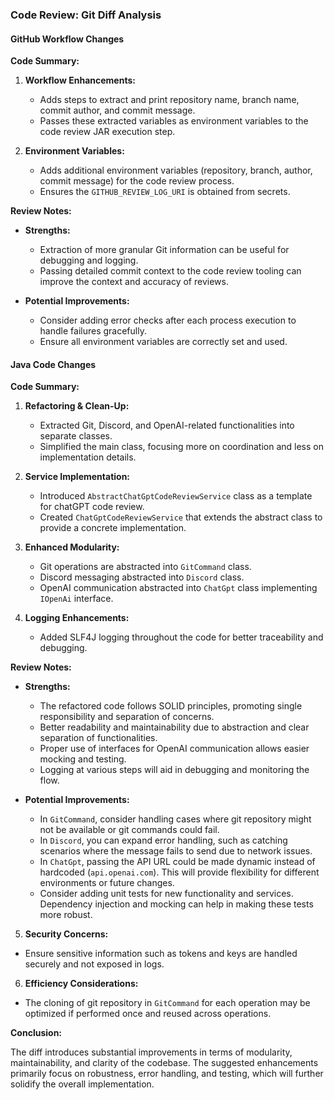 ### Code Review: Git Diff Analysis

#### GitHub Workflow Changes

**Code Summary:**

1. **Workflow Enhancements:**
    - Adds steps to extract and print repository name, branch name, commit author, and commit message.
    - Passes these extracted variables as environment variables to the code review JAR execution step.

2. **Environment Variables:**
    - Adds additional environment variables (repository, branch, author, commit message) for the code review process.
    - Ensures the `GITHUB_REVIEW_LOG_URI` is obtained from secrets.

**Review Notes:**

- **Strengths:**
  - Extraction of more granular Git information can be useful for debugging and logging.
  - Passing detailed commit context to the code review tooling can improve the context and accuracy of reviews.

- **Potential Improvements:**
  - Consider adding error checks after each process execution to handle failures gracefully.
  - Ensure all environment variables are correctly set and used.

#### Java Code Changes

**Code Summary:**

1. **Refactoring & Clean-Up:**
    - Extracted Git, Discord, and OpenAI-related functionalities into separate classes.
    - Simplified the main class, focusing more on coordination and less on implementation details.

2. **Service Implementation:**
    - Introduced `AbstractChatGptCodeReviewService` class as a template for chatGPT code review.
    - Created `ChatGptCodeReviewService` that extends the abstract class to provide a concrete implementation.
    
3. **Enhanced Modularity:**
    - Git operations are abstracted into `GitCommand` class.
    - Discord messaging abstracted into `Discord` class.
    - OpenAI communication abstracted into `ChatGpt` class implementing `IOpenAi` interface.

4. **Logging Enhancements:**
    - Added SLF4J logging throughout the code for better traceability and debugging.

**Review Notes:**

- **Strengths:**
  - The refactored code follows SOLID principles, promoting single responsibility and separation of concerns.
  - Better readability and maintainability due to abstraction and clear separation of functionalities.
  - Proper use of interfaces for OpenAI communication allows easier mocking and testing.
  - Logging at various steps will aid in debugging and monitoring the flow.

- **Potential Improvements:**
  - In `GitCommand`, consider handling cases where git repository might not be available or git commands could fail.
  - In `Discord`, you can expand error handling, such as catching scenarios where the message fails to send due to network issues.
  - In `ChatGpt`, passing the API URL could be made dynamic instead of hardcoded (`api.openai.com`). This will provide flexibility for different environments or future changes.
  - Consider adding unit tests for new functionality and services. Dependency injection and mocking can help in making these tests more robust.
  
5. **Security Concerns:**
  - Ensure sensitive information such as tokens and keys are handled securely and not exposed in logs.
  
6. **Efficiency Considerations:**
  - The cloning of git repository in `GitCommand` for each operation may be optimized if performed once and reused across operations.

**Conclusion:**

The diff introduces substantial improvements in terms of modularity, maintainability, and clarity of the codebase. The suggested enhancements primarily focus on robustness, error handling, and testing, which will further solidify the overall implementation.
